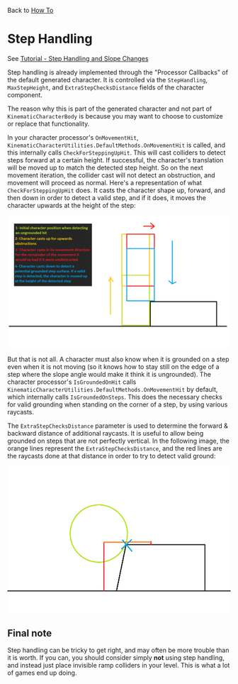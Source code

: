 Back to [How To](../how-to.md)

# Step Handling

See [Tutorial - Step Handling and Slope Changes](../Tutorial/tutorial-steps-and-slopes.md.md)

Step handling is already implemented through the "Processor Callbacks" of the default generated character. It is controlled via the `StepHandling`, `MaxStepHeight`, and `ExtraStepChecksDistance` fields of the character component.

The reason why this is part of the generated character and not part of `KinematicCharacterBody` is because you may want to choose to customize or replace that functionality.

In your character processor's `OnMovementHit`, `KinematicCharacterUtilities.DefaultMethods.OnMovementHit` is called, and this internally calls `CheckForSteppingUpHit`. This will cast colliders to detect steps forward at a certain height. If successful, the character's translation will be moved up to match the detected step height. So on the next movement iteration, the collider cast will not detect an obstruction, and movement will proceed as normal. Here's a representation of what `CheckForSteppingUpHit` does. It casts the character shape up, forward, and then down in order to detect a valid step, and if it does, it moves the character upwards at the height of the step:

![](../Images/howto_steppingup.png)

But that is not all. A character must also know when it is grounded on a step even when it is not moving (so it knows how to stay still on the edge of a step where the slope angle would make it think it is ungrounded). The character processor's `IsGroundedOnHit` calls `KinematicCharacterUtilities.DefaultMethods.OnMovementHit` by default, which internally calls `IsGroundedOnSteps`. This does the necessary checks for valid grounding when standing on the corner of a step, by using various raycasts.

The `ExtraStepChecksDistance` parameter is used to determine the forward & backward distance of additional raycasts. It is useful to allow being grounded on steps that are not perfectly vertical. In the following image, the orange lines represent the `ExtraStepChecksDistance`, and the red lines are the raycasts done at that distance in order to try to detect valid ground:

![](../Images/howto_stepgrounding.png)


## Final note

Step handling can be tricky to get right, and may often be more trouble than it is worth. If you can, you should consider simply **not** using step handling, and instead just place invisible ramp colliders in your level. This is what a lot of games end up doing.